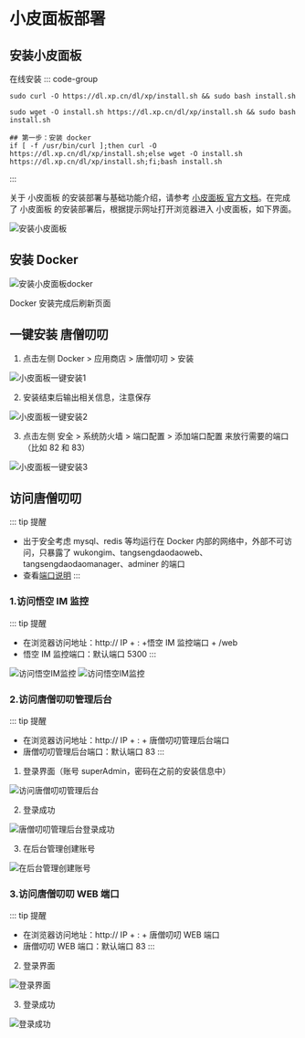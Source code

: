 # 小皮面板部署

## 安装小皮面板

在线安装
::: code-group

```shell [RedHat/CentOS]
sudo curl -O https://dl.xp.cn/dl/xp/install.sh && sudo bash install.sh
```

```shell [Ubuntu/Debian]
sudo wget -O install.sh https://dl.xp.cn/dl/xp/install.sh && sudo bash install.sh
```

```shell [通用脚本/其他]
## 第一步：安装 docker
if [ -f /usr/bin/curl ];then curl -O https://dl.xp.cn/dl/xp/install.sh;else wget -O install.sh https://dl.xp.cn/dl/xp/install.sh;fi;bash install.sh
```

:::

关于 小皮面板 的安装部署与基础功能介绍，请参考 [小皮面板 官方文档](https://doc.xp.cn/linux)。在完成了 小皮面板 的安装部署后，根据提示网址打开浏览器进入 小皮面板，如下界面。

![安装小皮面板](./xp-panel1.png)

## 安装 Docker

![安装小皮面板docker](./xp-panel2.png)

Docker 安装完成后刷新页面

## 一键安装 唐僧叨叨

1. 点击左侧 Docker > 应用商店 > 唐僧叨叨 > 安装

![小皮面板一键安装1](./xp-panel3.png)

2. 安装结束后输出相关信息，注意保存

![小皮面板一键安装2](./xp-panel4.png)

3. 点击左侧 安全 > 系统防火墙 > 端口配置 > 添加端口配置 来放行需要的端口（比如 82 和 83）

![小皮面板一键安装3](./xp-panel5.png)

## 访问唐僧叨叨

::: tip 提醒

- 出于安全考虑 mysql、redis 等均运行在 Docker 内部的网络中，外部不可访问，只暴露了 wukongim、tangsengdaodaoweb、tangsengdaodaomanager、adminer 的端口
- 查看[端口说明](./port)
  :::

### 1.访问悟空 IM 监控

::: tip 提醒

- 在浏览器访问地址：http:// IP + : +悟空 IM 监控端口 + /web
- 悟空 IM 监控端口：默认端口 5300
  :::

![访问悟空IM监控](./xp-panel6.png)
![访问悟空IM监控](./xp-panel7.png)

### 2.访问唐僧叨叨管理后台

::: tip 提醒

- 在浏览器访问地址：http:// IP + : + 唐僧叨叨管理后台端口
- 唐僧叨叨管理后台端口：默认端口 83
  :::

1. 登录界面（账号 superAdmin，密码在之前的安装信息中）

![访问唐僧叨叨管理后台](./xp-panel8.png)

2. 登录成功

![唐僧叨叨管理后台登录成功](./xp-panel9.png)

3. 在后台管理创建账号

![在后台管理创建账号](./xp-panel10.png)

### 3.访问唐僧叨叨 WEB 端口

::: tip 提醒

- 在浏览器访问地址：http:// IP + : + 唐僧叨叨 WEB 端口
- 唐僧叨叨 WEB 端口：默认端口 83
  :::

2. 登录界面

![登录界面](./xp-panel11.png)

3. 登录成功

![登录成功](./xp-panel12.png)
